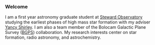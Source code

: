 ### Welcome

I am a first year astronomy graduate student at [Steward Observatory](https://www.as.arizona.edu) studying the earliest phases of high mass star formation with my adviser [Yancy Shirley](http://eldora.as.arizona.edu/~yshirley/). I am also a team member of the Bolocam Galactic Plane Survey ([BGPS](http://milkyway.colorado.edu/bgps/)) collaboration. My research interests center on star formation, radio astronomy, and astrochemistry.
